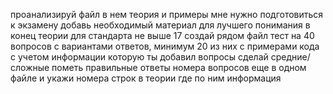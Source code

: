 проанализируй файл
в нем теория и примеры
мне нужно подготовиться к экзамену
добавь необходимый материал для лучшего понимания в конец теории для стандарта не выше 17
создай рядом файл тест на 40 вопросов с вариантами ответов, минимум 20 из них с примерами кода с учетом информации которую ты добавил
вопросы сделай средние/сложные
пометь правильные ответы номера вопросов еще в одном файле
и укажи номера строк в теории где по ним информация
